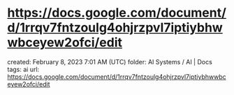 # https://docs.google.com/document/d/1rrqv7fntzoulg4ohjrzpvl7iptiybhwwbceyew2ofci/edit

created: February 8, 2023 7:01 AM (UTC)
folder: AI Systems / AI | Docs
tags: ai
url: https://docs.google.com/document/d/1rrqv7fntzoulg4ohjrzpvl7iptiybhwwbceyew2ofci/edit